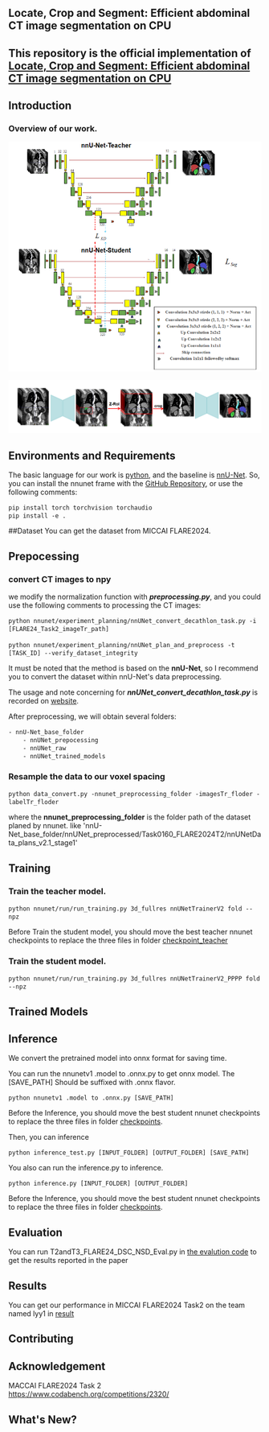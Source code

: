 ## Locate, Crop and Segment: Efficient abdominal CT image segmentation on CPU
##  This repository is the official implementation of [Locate, Crop and Segment: Efficient abdominal CT image segmentation on CPU](https://openreview.net/forum?id=KiRQT0mBXm&noteId=KiRQT0mBXm)
## Introduction

### Overview of our work.

![](https://github.com/lay-john/FLARE24-Task2/blob/master/IMG/model.png)

![](https://github.com/lay-john/FLARE24-Task2/blob/master/IMG/liver-based-Z-axis-RoI.png)



## Environments and Requirements

The basic language for our work is [python](https://www.python.org/), and the baseline
is [nnU-Net](https://github.com/MIC-DKFZ/nnUNet/tree/nnunetv1). So, you can install the nnunet frame with
the [GitHub Repository](https://github.com/MIC-DKFZ/nnUNet/tree/nnunetv1), or use the following comments:

```
pip install torch torchvision torchaudio
pip install -e .
```

##Dataset
You can get the dataset from MICCAI FLARE2024.
## Prepocessing

### convert CT images to npy

we modify the normalization function with ___preprocessing.py___,
and you could use the following comments to processing the CT images:

```
python nnunet/experiment_planning/nnUNet_convert_decathlon_task.py -i [FLARE24_Task2_imageTr_path]

python nnunet/experiment_planning/nnUNet_plan_and_preprocess -t [TASK_ID] --verify_dataset_integrity
```

It must be noted that the method is based on the __nnU-Net__, so I recommend you to convert the dataset within nnU-Net's
data preprocessing.

The usage and note concerning for ___nnUNet_convert_decathlon_task.py___ is recorded
on [website](https://github.com/MIC-DKFZ/nnUNet/blob/nnunetv1/documentation/dataset_conversion.md).

After preprocessing, we will obtain several folders:

```
- nnU-Net_base_folder
    - nnUNet_prepocessing
    - nnUNet_raw
    - nnUNet_trained_models
```

### Resample the data to our voxel spacing

```
python data_convert.py -nnunet_preprocessing_folder -imagesTr_floder -labelTr_floder
```
where the __nnunet_preprocessing_folder__ is the folder path of the dataset planed by nnunet. like 'nnU-Net_base_folder/nnUNet_preprocessed/Task0160_FLARE2024T2/nnUNetData_plans_v2.1_stage1'



## Training

### Train the teacher model.

```
python nnunet/run/run_training.py 3d_fullres nnUNetTrainerV2 fold --npz
```

Before Train the student model, you should move the best teacher nnunet checkpoints to replace the three files in folder [checkpoint_teacher](https://github.com/lay-john/FLARE24-Task2/tree/master/checkpoint_teacher)

### Train the student model.

```
python nnunet/run/run_training.py 3d_fullres nnUNetTrainerV2_PPPP fold --npz
```

## Trained Models

## Inference

We convert the pretrained model into onnx format for saving time. 

You can run the nnunetv1 .model to .onnx.py to get onnx model. The [SAVE_PATH] Should be suffixed with .onnx flavor.

```
python nnunetv1 .model to .onnx.py [SAVE_PATH]
```

Before the Inference, you should move the best student nnunet checkpoints to replace the three files in folder [checkpoints](https://github.com/lay-john/FLARE24-Task2/tree/master/checkpoints).



Then, you can inference

```
python inference_test.py [INPUT_FOLDER] [OUTPUT_FOLDER] [SAVE_PATH]
```



You also can run the inference.py to inference.

```
python inference.py [INPUT_FOLDER] [OUTPUT_FOLDER]
```
Before the Inference, you should move the best student nnunet checkpoints to replace the three files in folder [checkpoints](https://github.com/lay-john/FLARE24-Task2/tree/master/checkpoints).



## Evaluation
You can run T2andT3_FLARE24_DSC_NSD_Eval.py in [the evalution code](https://github.com/JunMa11/FLARE/tree/main/FLARE24) to get the results reported in the paper
## Results
You can get our performance in MICCAI FLARE2024 Task2 on the team named lyy1 in [result](https://www.codabench.org/competitions/2320/#/pages-tab)

## Contributing

## Acknowledgement

MACCAI FLARE2024 Task 2 https://www.codabench.org/competitions/2320/


## What's New?




